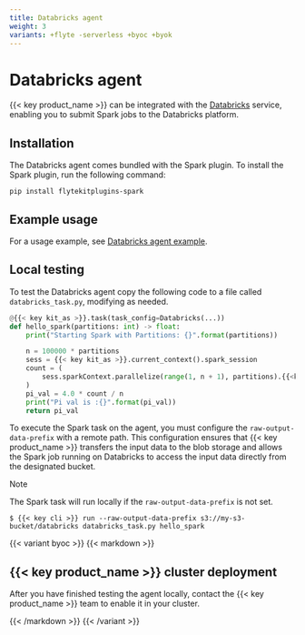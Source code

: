 ```yaml
---
title: Databricks agent
weight: 3
variants: +flyte -serverless +byoc +byok
---
```


# Databricks agent

{{< key product_name >}} can be integrated with the [Databricks](https://www.databricks.com/) service,
enabling you to submit Spark jobs to the Databricks platform.

## Installation

The Databricks agent comes bundled with the Spark plugin. To install the Spark plugin, run the following command:

```
pip install flytekitplugins-spark
```

## Example usage

For a usage example, see [Databricks agent example](./databricks-agent-example).

## Local testing

To test the Databricks agent copy the following code to a file called `databricks_task.py`, modifying as needed.

```python
@{{< key kit_as >}}.task(task_config=Databricks(...))
def hello_spark(partitions: int) -> float:
    print("Starting Spark with Partitions: {}".format(partitions))

    n = 100000 * partitions
    sess = {{< key kit_as >}}.current_context().spark_session
    count = (
        sess.sparkContext.parallelize(range(1, n + 1), partitions).{{<key map_func>}}(f).reduce(add)
    )
    pi_val = 4.0 * count / n
    print("Pi val is :{}".format(pi_val))
    return pi_val
```

To execute the Spark task on the agent, you must configure the `raw-output-data-prefix` with a remote path.
This configuration ensures that {{< key product_name >}} transfers the input data to the blob storage and allows the Spark job running on Databricks to access the input data directly from the designated bucket.

> [!NOTE]
> The Spark task will run locally if the `raw-output-data-prefix` is not set.

```shell
$ {{< key cli >}} run --raw-output-data-prefix s3://my-s3-bucket/databricks databricks_task.py hello_spark
```

{{< variant byoc >}}
{{< markdown >}}

## {{< key product_name >}} cluster deployment

After you have finished testing the agent locally, contact the {{< key product_name >}} team to enable it in your cluster.

{{< /markdown >}}
{{< /variant >}}
